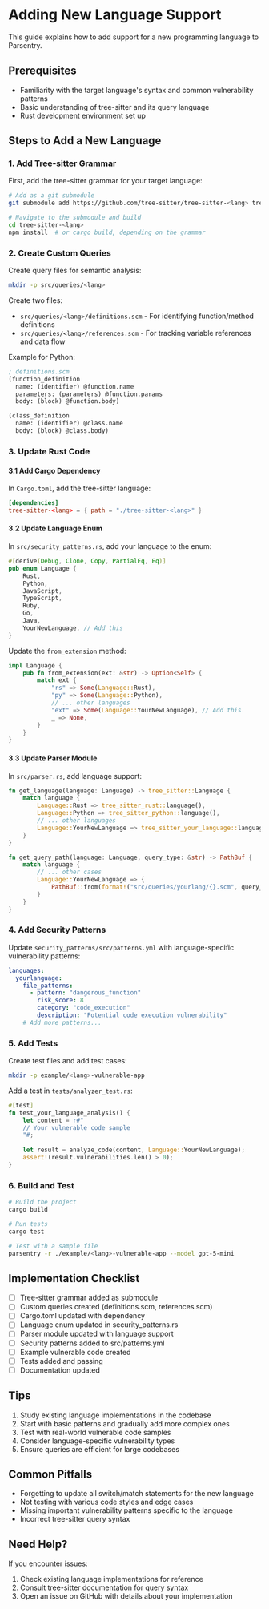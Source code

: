 # Adding New Language Support

This guide explains how to add support for a new programming language to Parsentry.

## Prerequisites

- Familiarity with the target language's syntax and common vulnerability patterns
- Basic understanding of tree-sitter and its query language
- Rust development environment set up

## Steps to Add a New Language

### 1. Add Tree-sitter Grammar

First, add the tree-sitter grammar for your target language:

```bash
# Add as a git submodule
git submodule add https://github.com/tree-sitter/tree-sitter-<lang> tree-sitter-<lang>

# Navigate to the submodule and build
cd tree-sitter-<lang>
npm install  # or cargo build, depending on the grammar
```

### 2. Create Custom Queries

Create query files for semantic analysis:

```bash
mkdir -p src/queries/<lang>
```

Create two files:
- `src/queries/<lang>/definitions.scm` - For identifying function/method definitions
- `src/queries/<lang>/references.scm` - For tracking variable references and data flow

Example for Python:
```scheme
; definitions.scm
(function_definition
  name: (identifier) @function.name
  parameters: (parameters) @function.params
  body: (block) @function.body)

(class_definition
  name: (identifier) @class.name
  body: (block) @class.body)
```

### 3. Update Rust Code

#### 3.1 Add Cargo Dependency

In `Cargo.toml`, add the tree-sitter language:

```toml
[dependencies]
tree-sitter-<lang> = { path = "./tree-sitter-<lang>" }
```

#### 3.2 Update Language Enum

In `src/security_patterns.rs`, add your language to the enum:

```rust
#[derive(Debug, Clone, Copy, PartialEq, Eq)]
pub enum Language {
    Rust,
    Python,
    JavaScript,
    TypeScript,
    Ruby,
    Go,
    Java,
    YourNewLanguage, // Add this
}
```

Update the `from_extension` method:

```rust
impl Language {
    pub fn from_extension(ext: &str) -> Option<Self> {
        match ext {
            "rs" => Some(Language::Rust),
            "py" => Some(Language::Python),
            // ... other languages
            "ext" => Some(Language::YourNewLanguage), // Add this
            _ => None,
        }
    }
}
```

#### 3.3 Update Parser Module

In `src/parser.rs`, add language support:

```rust
fn get_language(language: Language) -> tree_sitter::Language {
    match language {
        Language::Rust => tree_sitter_rust::language(),
        Language::Python => tree_sitter_python::language(),
        // ... other languages
        Language::YourNewLanguage => tree_sitter_your_language::language(),
    }
}

fn get_query_path(language: Language, query_type: &str) -> PathBuf {
    match language {
        // ... other cases
        Language::YourNewLanguage => {
            PathBuf::from(format!("src/queries/yourlang/{}.scm", query_type))
        }
    }
}
```

### 4. Add Security Patterns

Update `security_patterns/src/patterns.yml` with language-specific vulnerability patterns:

```yaml
languages:
  yourlanguage:
    file_patterns:
      - pattern: "dangerous_function"
        risk_score: 8
        category: "code_execution"
        description: "Potential code execution vulnerability"
    # Add more patterns...
```

### 5. Add Tests

Create test files and add test cases:

```bash
mkdir -p example/<lang>-vulnerable-app
```

Add a test in `tests/analyzer_test.rs`:

```rust
#[test]
fn test_your_language_analysis() {
    let content = r#"
    // Your vulnerable code sample
    "#;
    
    let result = analyze_code(content, Language::YourNewLanguage);
    assert!(result.vulnerabilities.len() > 0);
}
```

### 6. Build and Test

```bash
# Build the project
cargo build

# Run tests
cargo test

# Test with a sample file
parsentry -r ./example/<lang>-vulnerable-app --model gpt-5-mini
```

## Implementation Checklist

- [ ] Tree-sitter grammar added as submodule
- [ ] Custom queries created (definitions.scm, references.scm)
- [ ] Cargo.toml updated with dependency
- [ ] Language enum updated in security_patterns.rs
- [ ] Parser module updated with language support
- [ ] Security patterns added to src/patterns.yml
- [ ] Example vulnerable code created
- [ ] Tests added and passing
- [ ] Documentation updated

## Tips

1. Study existing language implementations in the codebase
2. Start with basic patterns and gradually add more complex ones
3. Test with real-world vulnerable code samples
4. Consider language-specific vulnerability types
5. Ensure queries are efficient for large codebases

## Common Pitfalls

- Forgetting to update all switch/match statements for the new language
- Not testing with various code styles and edge cases
- Missing important vulnerability patterns specific to the language
- Incorrect tree-sitter query syntax

## Need Help?

If you encounter issues:
1. Check existing language implementations for reference
2. Consult tree-sitter documentation for query syntax
3. Open an issue on GitHub with details about your implementation
